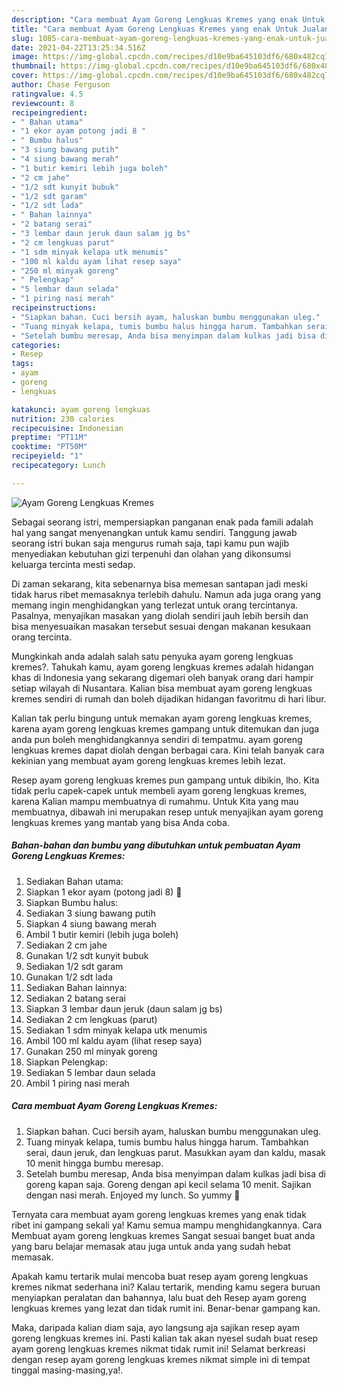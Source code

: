 ```yaml
---
description: "Cara membuat Ayam Goreng Lengkuas Kremes yang enak Untuk Jualan"
title: "Cara membuat Ayam Goreng Lengkuas Kremes yang enak Untuk Jualan"
slug: 1085-cara-membuat-ayam-goreng-lengkuas-kremes-yang-enak-untuk-jualan
date: 2021-04-22T13:25:34.516Z
image: https://img-global.cpcdn.com/recipes/d10e9ba645103df6/680x482cq70/ayam-goreng-lengkuas-kremes-foto-resep-utama.jpg
thumbnail: https://img-global.cpcdn.com/recipes/d10e9ba645103df6/680x482cq70/ayam-goreng-lengkuas-kremes-foto-resep-utama.jpg
cover: https://img-global.cpcdn.com/recipes/d10e9ba645103df6/680x482cq70/ayam-goreng-lengkuas-kremes-foto-resep-utama.jpg
author: Chase Ferguson
ratingvalue: 4.5
reviewcount: 8
recipeingredient:
- " Bahan utama"
- "1 ekor ayam potong jadi 8 "
- " Bumbu halus"
- "3 siung bawang putih"
- "4 siung bawang merah"
- "1 butir kemiri lebih juga boleh"
- "2 cm jahe"
- "1/2 sdt kunyit bubuk"
- "1/2 sdt garam"
- "1/2 sdt lada"
- " Bahan lainnya"
- "2 batang serai"
- "3 lembar daun jeruk daun salam jg bs"
- "2 cm lengkuas parut"
- "1 sdm minyak kelapa utk menumis"
- "100 ml kaldu ayam lihat resep saya"
- "250 ml minyak goreng"
- " Pelengkap"
- "5 lembar daun selada"
- "1 piring nasi merah"
recipeinstructions:
- "Siapkan bahan. Cuci bersih ayam, haluskan bumbu menggunakan uleg."
- "Tuang minyak kelapa, tumis bumbu halus hingga harum. Tambahkan serai, daun jeruk, dan lengkuas parut. Masukkan ayam dan kaldu, masak 10 menit hingga bumbu meresap."
- "Setelah bumbu meresap, Anda bisa menyimpan dalam kulkas jadi bisa di goreng kapan saja. Goreng dengan api kecil selama 10 menit. Sajikan dengan nasi merah. Enjoyed my lunch. So yummy 🤤"
categories:
- Resep
tags:
- ayam
- goreng
- lengkuas

katakunci: ayam goreng lengkuas 
nutrition: 230 calories
recipecuisine: Indonesian
preptime: "PT11M"
cooktime: "PT50M"
recipeyield: "1"
recipecategory: Lunch

---
```



![Ayam Goreng Lengkuas Kremes](https://img-global.cpcdn.com/recipes/d10e9ba645103df6/680x482cq70/ayam-goreng-lengkuas-kremes-foto-resep-utama.jpg)

Sebagai seorang istri, mempersiapkan panganan enak pada famili adalah hal yang sangat menyenangkan untuk kamu sendiri. Tanggung jawab seorang istri bukan saja mengurus rumah saja, tapi kamu pun wajib menyediakan kebutuhan gizi terpenuhi dan olahan yang dikonsumsi keluarga tercinta mesti sedap.

Di zaman  sekarang, kita sebenarnya bisa memesan santapan jadi meski tidak harus ribet memasaknya terlebih dahulu. Namun ada juga orang yang memang ingin menghidangkan yang terlezat untuk orang tercintanya. Pasalnya, menyajikan masakan yang diolah sendiri jauh lebih bersih dan bisa menyesuaikan masakan tersebut sesuai dengan makanan kesukaan orang tercinta. 



Mungkinkah anda adalah salah satu penyuka ayam goreng lengkuas kremes?. Tahukah kamu, ayam goreng lengkuas kremes adalah hidangan khas di Indonesia yang sekarang digemari oleh banyak orang dari hampir setiap wilayah di Nusantara. Kalian bisa membuat ayam goreng lengkuas kremes sendiri di rumah dan boleh dijadikan hidangan favoritmu di hari libur.

Kalian tak perlu bingung untuk memakan ayam goreng lengkuas kremes, karena ayam goreng lengkuas kremes gampang untuk ditemukan dan juga anda pun boleh menghidangkannya sendiri di tempatmu. ayam goreng lengkuas kremes dapat diolah dengan berbagai cara. Kini telah banyak cara kekinian yang membuat ayam goreng lengkuas kremes lebih lezat.

Resep ayam goreng lengkuas kremes pun gampang untuk dibikin, lho. Kita tidak perlu capek-capek untuk membeli ayam goreng lengkuas kremes, karena Kalian mampu membuatnya di rumahmu. Untuk Kita yang mau membuatnya, dibawah ini merupakan resep untuk menyajikan ayam goreng lengkuas kremes yang mantab yang bisa Anda coba.

<!--inarticleads1-->

##### Bahan-bahan dan bumbu yang dibutuhkan untuk pembuatan Ayam Goreng Lengkuas Kremes:

1. Sediakan  Bahan utama:
1. Siapkan 1 ekor ayam (potong jadi 8) 🐓
1. Siapkan  Bumbu halus:
1. Sediakan 3 siung bawang putih
1. Siapkan 4 siung bawang merah
1. Ambil 1 butir kemiri (lebih juga boleh)
1. Sediakan 2 cm jahe
1. Gunakan 1/2 sdt kunyit bubuk
1. Sediakan 1/2 sdt garam
1. Gunakan 1/2 sdt lada
1. Sediakan  Bahan lainnya:
1. Sediakan 2 batang serai
1. Siapkan 3 lembar daun jeruk (daun salam jg bs)
1. Sediakan 2 cm lengkuas (parut)
1. Sediakan 1 sdm minyak kelapa utk menumis
1. Ambil 100 ml kaldu ayam (lihat resep saya)
1. Gunakan 250 ml minyak goreng
1. Siapkan  Pelengkap:
1. Sediakan 5 lembar daun selada
1. Ambil 1 piring nasi merah




<!--inarticleads2-->

##### Cara membuat Ayam Goreng Lengkuas Kremes:

1. Siapkan bahan. Cuci bersih ayam, haluskan bumbu menggunakan uleg.
1. Tuang minyak kelapa, tumis bumbu halus hingga harum. Tambahkan serai, daun jeruk, dan lengkuas parut. Masukkan ayam dan kaldu, masak 10 menit hingga bumbu meresap.
1. Setelah bumbu meresap, Anda bisa menyimpan dalam kulkas jadi bisa di goreng kapan saja. Goreng dengan api kecil selama 10 menit. Sajikan dengan nasi merah. Enjoyed my lunch. So yummy 🤤




Ternyata cara membuat ayam goreng lengkuas kremes yang enak tidak ribet ini gampang sekali ya! Kamu semua mampu menghidangkannya. Cara Membuat ayam goreng lengkuas kremes Sangat sesuai banget buat anda yang baru belajar memasak atau juga untuk anda yang sudah hebat memasak.

Apakah kamu tertarik mulai mencoba buat resep ayam goreng lengkuas kremes nikmat sederhana ini? Kalau tertarik, mending kamu segera buruan menyiapkan peralatan dan bahannya, lalu buat deh Resep ayam goreng lengkuas kremes yang lezat dan tidak rumit ini. Benar-benar gampang kan. 

Maka, daripada kalian diam saja, ayo langsung aja sajikan resep ayam goreng lengkuas kremes ini. Pasti kalian tak akan nyesel sudah buat resep ayam goreng lengkuas kremes nikmat tidak rumit ini! Selamat berkreasi dengan resep ayam goreng lengkuas kremes nikmat simple ini di tempat tinggal masing-masing,ya!.

